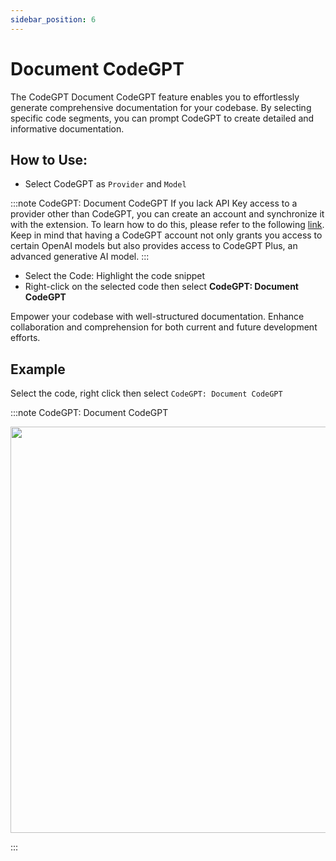 ```yaml
---
sidebar_position: 6
---
```


# Document CodeGPT

The CodeGPT Document CodeGPT feature enables you to effortlessly generate comprehensive documentation for your codebase. By selecting specific code segments, you can prompt CodeGPT to create detailed and informative documentation.

## How to Use:
- Select CodeGPT as `Provider`  and `Model`

:::note CodeGPT: Document CodeGPT
If you lack API Key access to a provider other than CodeGPT, you can create an account and synchronize it with the extension. To learn how to do this, please refer to the following [link](https://intercom.help/codegpt/en/articles/8699317-connect-with-codegpt-new-extension). Keep in mind that having a CodeGPT account not only grants you access to certain OpenAI models but also provides access to CodeGPT Plus, an advanced generative AI model.
:::
- Select the Code: Highlight the code snippet
- Right-click on the selected code then select **CodeGPT: Document CodeGPT**

Empower your codebase with well-structured documentation. Enhance collaboration and comprehension for both current and future development efforts.

## Example
Select the code, right click then select `CodeGPT: Document CodeGPT`

:::note CodeGPT: Document CodeGPT
<p align="center">
  <img width="900" height="650" src="https://github.com/davila7/code-gpt-docs/assets/37567214/e057afd8-1d52-45e6-8224-1c4adba6d359" />
</p>
:::



